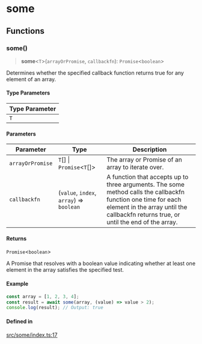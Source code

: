# some

## Functions

### some()

> **some**\<`T`\>(`arrayOrPromise`, `callbackfn`): `Promise`\<`boolean`\>

Determines whether the specified callback function returns true for any element of an array.

#### Type Parameters

| Type Parameter |
| ------ |
| `T` |

#### Parameters

| Parameter | Type | Description |
| ------ | ------ | ------ |
| `arrayOrPromise` | `T`[] \| `Promise`\<`T`[]\> | The array or Promise of an array to iterate over. |
| `callbackfn` | (`value`, `index`, `array`) => `boolean` | A function that accepts up to three arguments. The some method calls the callbackfn function one time for each element in the array until the callbackfn returns true, or until the end of the array. |

#### Returns

`Promise`\<`boolean`\>

A Promise that resolves with a boolean value indicating whether at least one element in the array satisfies the specified test.

#### Example

```ts
const array = [1, 2, 3, 4];
const result = await some(array, (value) => value > 2);
console.log(result); // Output: true
```

#### Defined in

[src/some/index.ts:17](https://github.com/therialguz/Unjam/blob/d4a4b9bac1809c1eac22f36c6da11daa773b8abc/src/some/index.ts#L17)
